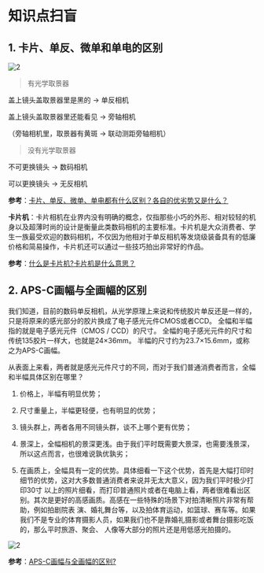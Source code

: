 # 知识点扫盲

## 1. 卡片、单反、微单和单电的区别

![2](http://ww1.sinaimg.cn/large/006alGmrly1g2ywnad6r0j30mg07l0vp.jpg)

> 有光学取景器

盖上镜头盖取景器里是黑的 → 单反相机

盖上镜头盖取景器里还能看见 → 旁轴相机

（旁轴相机里，取景器有黄斑 → 联动测距旁轴相机）

> 没有光学取景器

不可更换镜头 → 数码相机

可以更换镜头 → 无反相机

**参考**：[卡片、单反、微单、单电都有什么区别？各自的优劣势又是什么？](https://www.zhihu.com/question/20048256)

**卡片机**：卡片相机在业界内没有明确的概念，仅指那些小巧的外形、相对较轻的机身以及超薄时尚的设计是衡量此类数码相机的主要标准。卡片机是大众消费者、学生一族最受欢迎的数码相机，不仅因为他相对于单反相机等发烧级装备具有的低廉价格和简易操作，卡片机还可以通过一些技巧拍出非常好的作品。

**参考**：[什么是卡片机?卡片机是什么意思？](https://jingyan.baidu.com/article/fdbd4277364a99b89e3f48c5.html)

## 2. APS-C画幅与全画幅的区别

我们知道，目前的数码单反相机，从光学原理上来说和传统胶片单反还是一样的，只是将原来的感光部分的胶片换成了电子感光元件CMOS或者CCD。
全幅和半幅指的就是电子感光元件（CMOS / CCD）的尺寸。
全幅的电子感光元件的尺寸和传统135胶片一样大，也就是24×36mm。
半幅的尺寸约为23.7×15.6mm，或称之为APS-C画幅。

从表面上来看，两者就是感光元件尺寸的不同，而对于我们普通消费者而言，全幅和半幅具体区别在哪里？

1. 价格上，半幅有明显优势；

2. 尺寸重量上，半幅更轻便，也有明显的优势；

3. 镜头群上，两者各用不同镜头群，谈不上哪个更有优势；

4. 景深上，全幅相机的景深更浅。由于我们平时既需要大景深，也需要浅景深，所以这点而言，也很难说孰优孰劣；

5. 在画质上，全幅具有一定的优势。具体细看一下这个优势，首先是大幅打印时细节的优势，这对大多数普通消费者来说并无太大意义，因为我们平时极少打印30寸 以上的照片细看，而打印普通照片或者在电脑上看，两者很难看出区别。其次是更好的高感画质。高感在一些特殊的场景下对拍清晰照片非常有帮助，例如拍剧院表 演、婚礼舞台等，以及拍体育运动，如篮球、赛车等。如果我们不是专业的体育摄影人员，如果我们也不是靠婚礼摄影或者舞台摄影吃饭的，那么平时旅游、聚会、 人像等大部分的照片还是用低感光拍摄的。

![2](http://ww1.sinaimg.cn/large/006alGmrly1g2yyluaucvj30kv0e2n0q.jpg)

**参考**：[APS-C画幅与全画幅的区别?](https://www.zhihu.com/question/20161781)